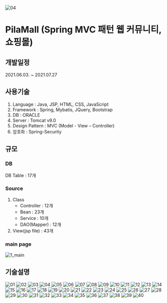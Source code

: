 ![04](https://user-images.githubusercontent.com/75818141/128300494-6e7041c5-a3e7-41d5-9bf1-8bc3327bdaaa.jpg)
# PilaMall (Spring MVC 패턴 웹 커뮤니티, 쇼핑몰)

## 개발일정
2021.06.03. ~ 2021.07.27

## 사용기술
1. Language : Java, JSP, HTML, CSS, JavaScript
2. Framework : Spring, Mybatis, JQuery, Bootstrap
3. DB : ORACLE
4. Server : Tomcat v9.0
5. Design Pattern : MVC (Model - View – Controller)
6. 암호화 : Spring-Security

## 규모
### DB
DB Table : 17개

### Source
1. Class
    - Controller : 12개 
    - Bean : 23개
    - Service : 10개
    - DAO(Mapper) : 12개 
2. View(jsp file) : 43개


### main page

![1_main](https://user-images.githubusercontent.com/75818141/128132546-a13930d2-af2d-46cf-b936-18bb90c60ab4.jpg)




## 기술설명
![01](https://user-images.githubusercontent.com/75818141/128134370-8c034d15-f3f3-4db5-9bd0-f02c9df5d10e.jpg)
![02](https://user-images.githubusercontent.com/75818141/128135148-d9a718f5-6772-434a-957c-ecb2fcf185d3.jpg)
![03](https://user-images.githubusercontent.com/75818141/128135154-bd9ab68c-b7f3-4d7f-954b-1ff9ae344f81.jpg)
![04](https://user-images.githubusercontent.com/75818141/128301215-af3651ff-2ffa-4c9b-b15c-c8cfee890174.jpg)
![05](https://user-images.githubusercontent.com/75818141/128300502-83fcaa98-b107-461f-8673-1341d8b86241.jpg)
![06](https://user-images.githubusercontent.com/75818141/128300504-127d6dad-a3ca-4cf6-96cb-35f5f8f9e378.jpg)
![07](https://user-images.githubusercontent.com/75818141/128300506-388f937e-6ba7-40de-b07a-0a9e71780353.jpg)
![08](https://user-images.githubusercontent.com/75818141/128300509-072243ff-424a-4db2-8610-2020763bde2e.jpg)
![09](https://user-images.githubusercontent.com/75818141/128300517-562d6d4e-ca45-41ff-a5c7-654f96da9336.jpg)
![10](https://user-images.githubusercontent.com/75818141/128300520-26a8de1d-b04d-43f3-9d7f-ae90ca3da25a.jpg)
![11](https://user-images.githubusercontent.com/75818141/128300523-cc75b501-999c-4159-a97c-6886dcb46b52.jpg)
![12](https://user-images.githubusercontent.com/75818141/128300526-31e62747-bb9b-4cca-8d74-5b2d567ec943.jpg)
![13](https://user-images.githubusercontent.com/75818141/128300533-8c51aa7d-acd1-435c-b4b5-9ca9a9c1bb24.jpg)
![14](https://user-images.githubusercontent.com/75818141/128300537-5e8b10c2-3e75-4bc0-bb1e-3b829132f5fa.jpg)
![15](https://user-images.githubusercontent.com/75818141/128300538-1b899f5c-8630-41a0-9508-a19333461523.jpg)
![16](https://user-images.githubusercontent.com/75818141/128300546-5e335f0f-2c86-4c9b-a88f-02015adcbe12.jpg)
![17](https://user-images.githubusercontent.com/75818141/128300548-554c9eca-9a5f-4709-a8a7-148a94254456.jpg)
![18](https://user-images.githubusercontent.com/75818141/128300550-4c9619f6-62d2-4a8f-bdf5-5c74500c0f14.jpg)
![19](https://user-images.githubusercontent.com/75818141/128300552-2b5cd9fa-46d9-4c7e-8420-661335617abb.jpg)
![20](https://user-images.githubusercontent.com/75818141/128300555-9f831d34-250b-4129-b72b-142119442826.jpg)
![21](https://user-images.githubusercontent.com/75818141/128300562-57dbb6b1-292a-4ca5-ba2e-a02a32252680.jpg)
![22](https://user-images.githubusercontent.com/75818141/128300564-cb1db6d1-ce1d-447c-a70f-78b6fc217b69.jpg)
![23](https://user-images.githubusercontent.com/75818141/128300571-02178b84-1997-4a5b-909f-42eda9c77dd6.jpg)
![24](https://user-images.githubusercontent.com/75818141/128300577-7fe71bba-78b4-413b-8a19-a936db34c9d3.jpg)
![25](https://user-images.githubusercontent.com/75818141/128300581-c88b7b9e-a0f7-426e-ba0d-cf78601adb4b.jpg)
![26](https://user-images.githubusercontent.com/75818141/128300585-b4b5288d-8ccf-4ca6-9479-9b4d7190806a.jpg)
![27](https://user-images.githubusercontent.com/75818141/128300588-6afaad27-e337-40ab-992d-d40bf126a05f.jpg)
![28](https://user-images.githubusercontent.com/75818141/128300590-7abf36ec-1448-493f-8924-4b7d279866e6.jpg)
![29](https://user-images.githubusercontent.com/75818141/128300595-1fac1fbf-541f-47c1-a106-a4118af2ed8e.jpg)
![30](https://user-images.githubusercontent.com/75818141/128300597-1ddebc99-416e-45c5-ab63-0c9c0a947c0b.jpg)
![31](https://user-images.githubusercontent.com/75818141/128300599-a27dc029-535e-4d1b-8a43-a2b7f2ed19e7.jpg)
![32](https://user-images.githubusercontent.com/75818141/128300601-96ca0c34-95b3-4389-9b9b-8b8181cc0f21.jpg)
![33](https://user-images.githubusercontent.com/75818141/128300607-0f60086c-6f48-4491-919d-78f900d39522.jpg)
![34](https://user-images.githubusercontent.com/75818141/128300613-b3ff6482-cf1c-43c5-9e3b-2138bce27d62.jpg)
![35](https://user-images.githubusercontent.com/75818141/128300619-c5f8f3a5-3a0d-4cc1-bf83-1f85b2f8ae97.jpg)
![36](https://user-images.githubusercontent.com/75818141/128300625-963abd85-397f-4776-b664-893debe5ce22.jpg)
![37](https://user-images.githubusercontent.com/75818141/128300637-5fb3b0f0-bf2e-4d66-9a37-ca395f95411e.jpg)
![38](https://user-images.githubusercontent.com/75818141/128300639-adebce53-1d5a-409d-92e4-000d7ac9d408.jpg)
![39](https://user-images.githubusercontent.com/75818141/128300649-d1102d2b-25d5-4114-a164-57f256caca68.jpg)
![40](https://user-images.githubusercontent.com/75818141/128300652-0be6b86a-20bf-499c-bd7d-8af49852aa0a.jpg)



